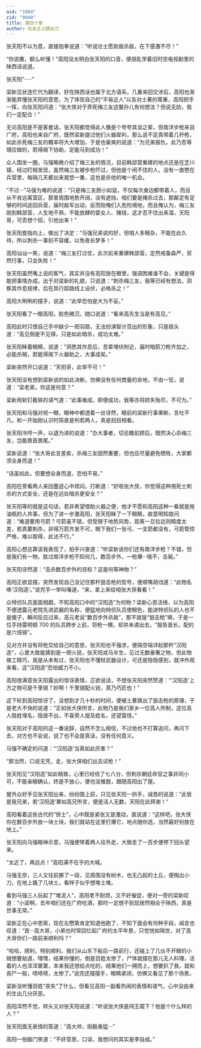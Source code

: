 ```yaml
---
aid: "1004"
zid: "0040"
title: 第四十章
author: 社会主义螺丝刀
---
```


张天阳不以为意，直接抱拳说道：“听说壮士愿助我杀敌，在下感激不尽！”

“你说撒，额么听懂！”高阳没太明白张天阳的口音，便胡乱学着旧时空电视剧里的陕西话说道。

张天阳“·····”

梁新见状连忙代为翻译，好在陕西话也属于北方语系，几番来回交涉后，高阳也渐渐能弄懂张天阳的意思，为了体现自己的“平易近人”以及对土著的尊重，高阳把手一挥，向张天阳问道：“张大侠对于弄死梅三友这鳖孙儿有何想法？但说无妨，我们一定配合！”

无论高阳是不是客套话，张天阳都觉得此人像是个夸夸其谈之辈，但南洋步枪来自广府，高阳也来自广府，既然梁新提过他们火器犀利，那么说不定真带着几杆枪，如此杀死梅三友的概率将大大增加，于是也豪爽的说道：“为兄弟报仇，此乃吾等理应做的，若得阁下协助，定能马到成功！”

众人围坐一圈，马强略微介绍了梅三友的情况，目前韩郃营重建的地点还是在芝川镇，经过盯梢发现，虽然梅三友被步枪吓过，但他是个闲不住的人，没有一直憋在兵营里，每隔几天都出来晃悠一番，这也是杀他的唯一机会。

“不过···”马强为难的说道：“只是梅三友胆小如鼠，不仅每次身边都带着人，而且从不肯远离营区，那里周围地势开阔，没有遮挡，咱们要是掩杀过去，那厮定有足够的时间逃回兵营，届时敌军出动，反而陷俺们入危险境地，而且俺认为，梅三友刚到韩郃营，人生地不熟，不能放肆的耍女人、赌钱，这才忍不住出来溜，天阳哥，可否想个招，引他出来！”

张天阳食指向上，做出了决定：“马强兄弟说的好，但咱人多眼杂，不能在此久待，所以刺杀一事刻不容缓，以免夜长梦多！”

高阳讪讪一笑，说道：“梅三友打过仗，此次前来重建韩郃营，定然戒备森严，贸然行事，只会失败！”

张天阳虽然嘴上说的客气，其实并没有高阳放在眼里，强调困难谁不会，关键是得能把事情办成，出于对梁新的礼貌，只说道：“刺杀梅三友，我等已经有想法，洞察其作息规律，后在其行踪路线上设伏，必格杀之！”

高阳大咧咧的摆手，说道：“此举恐怕是大为不妥。”

张天阳看了一眼高阳，脸色微沉，随口说道：“看来高先生当是有高见。”

高阳此时只恨自己手中缺少一把羽扇，无法扮演智计百出的形象，只是摇头道：“高见倒是不见得，只是如此暗杀，成功太难。”

张天阳眯着眼睛，说道：“洞悉其作息后，吾辈埋伏附近，届时暗箭刀枪齐加之，必能杀贼，若能得阁下火器助之，大事成矣。”

梁新突然开口说道：“天阳哥，此举不可！”

张天阳没有想到梁新说的如此决断，仿佛没有任何商量的余地，不由一怔，说道：“梁老弟，你这是何意？”

梁新用斩钉截铁的语气道：“此事难成，即便成功，我等亦将损失殆尽，不可为。”

张天阳和马强对视一眼，眼神中都透着一丝讶然，眼前的梁新行事果断，言吐不凡，和一开始刚认识时简直是判若两人，真是刮目相看。

张天阳冷哼一声，以退为进的说道：“办大事者，切忌瞻前顾后，既然决心杀梅三友，岂能畏首畏尾。”

梁新说道：“张大哥此言差矣，杀梅三友固然重要，但也应尽量避免牺牲，大家都须全身而退！”

“话虽如此，但要想全身而退，恐怕不易。”

高阳在旁看两人来回墨迹心中烦闷，打断道：“好啦张大侠，你觉得这种用死士刺杀的方式安全，还是在远处暗杀更安全？”

张天阳等的就是这句话，若非希望借助火器之便，他才不愿和高阳这种一看就是拖油瓶的人共事，但为了进一步激高阳，张天阳眯了一下眼睛，故意明知故问道：“难道要用弓箭？弓箭虽不错，但受限于地势风势，距离一旦拉远则精度太差，若真要刺杀，非得万箭齐发不可，眼下我们一张弓、一支箭都没有，弓箭管控严格，难以取得，此法不行。”

高阳心想总算该我表现了，拍手兴奋道：“听梁新说你们还有南洋步枪？不错，但是我们有一物，胜过南洋步枪不知何几，数百步外，一枪爆···哦不，击毙。”

张天阳讶然道：“击杀数百步外的目标？这是何等神物？”

高阳正欲显摆，突然发现自己没记住那杆狙击枪的型号，便顺嘴胡诌道：“此物名唤‘汉阳造’。”说完手一举叫嚷道，“来，拿上来给咱张大侠看看！”

众特侦队员面面相觑，不知高阳口中的“汉阳造”为何物？梁新心思活络，以为高阳不便透露元老院先进武器的名称，便猛地向特侦队员使眼色，能进特侦队的人也不是傻子，瞬间反应过来，高元老说“数百步外杀敌”，那不就是“狙击枪”嘛，于是一位手持雷明顿 700 的队员跨步上前，将枪一横，却并未递出去，“报告首长，配的是六倍镜”。

见对方并没有将枪交给自己的意思，张天阳也不强求，便隔空端详起那杆“汉阳造”，心里大致能猜到是一把火铳，张天阳戎马半生，见过无数豪奢之物，但此物做工精巧，竟是从未有过，张天阳也不懂轻武器设计，可还是隐隐感到，就冲外观来看，这“汉阳造”恐怕威力不小。

高阳很满意张天阳露出的惊讶表情，正欲说话，不想张天阳突然赞道：“‘汉阳造’上方之物可是千里镜？妙啊！千里镜配火铳，真乃巧匠也！”

这下轮到高阳惊讶了，没想到才几十秒的时间，便被土著猜出了狙击枪的原理，于是老大不快的说道：“正如张大侠所言，此物乃是我们家乡一位高人所制，这位高人隐姓埋名，隐居不出，不喜旁人提及姓名，还望莫怪。”

张天阳对于高阳的这一番说辞，自然不怎么相信，不过他也不打算追问，再问下去，对方也不会说，说了也不会是真话，没有任何意义。

马强不确定的问道：“‘汉阳造’当真如此厉害？”

“那当然，口说无凭，走，张大侠咱们出去试枪！”

张天阳见“汉阳造”如此精致，心里已经信了七八分，但刺杀朝廷命官之事非同小可，不能亲眼确认，终是不放心，便也没推脱，跟随高阳出了屋。

屋外众好手见张天阳出来，纷纷围上前，只见张天阳一拱手，诚恳的说道：“此皆是我兄弟，若‘汉阳造’果如高兄所言，便是活人无数，天阳在此拜谢！”

高阳看着这些古代的“侠士”，心中既是紧张又是激动，直说道：“这样吧，张大侠你在数百步外放一块土块，我们就站在这里打爆它，地点随你选，当然最好别放在地上。”

张天阳向马强眼神示意，马强便带着两人往外走，大致走了一百步便停下回头望来。

“太近了，再远点！”高阳满不在乎的大喊。

马强无奈，三人又往前挪了一段，见周围没有树木，也无凸起的土丘，便掏出小刀，在地上撬了几块土，看样子似乎想堆土堆。

看到马强三人玩起了“堆泥人”，高阳老不耐烦，又不好催促，便对一旁的梁新叹道：“小梁啊，去年咱们还在广府吃酒，那时一定想不到现居然相会于陕西，真是世事无常。”

梁新正在心中思索，现在左懋第肯定知道他跑了，不知下面会有何种手段，闻言也叹道：“首···高大哥，小弟也时常回忆起广府的太平年景，只觉恍如隔世，对了高大哥你们一路前来顺利吗？”

“哈哈，顺利，特别顺利，我们从山东下船后一路前行，还碰上了几伙不开眼的小贼想要劫道，嘿嘿，结果你懂的，倒是百姓太惨了，尸体就摆在那儿无人料理，活着的人也浑浑噩噩，本来我还想给点吃的，结果他们一拥而上，想要扒了我，就和丧尸一般，啧啧啧，太惨了。”说完还摆摆手，眼睛紧闭，仿佛又看见了那个场景。

梁新没听懂百姓“丧失”了什么，但看见高阳一副看热闹的表情和语气，心中没由来的生出几分厌恶。

高阳浑然不觉，转头又对张天阳说道：“听说张大侠是闯王麾下？他是个什么样的人？”

张天阳面无表情的答道：“高大帅，刚毅勇猛···”

高阳一拍脑门笑道：“不好意思，口误，我想问的其实是李自成。”
